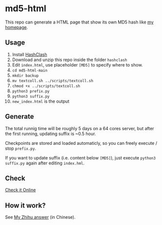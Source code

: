 # md5-html

This repo can generate a HTML page that show its own MD5 hash like [my homepage](https://kzoacn.github.io/).

## Usage

1. Install [HashClash](https://github.com/cr-marcstevens/hashclash/tree/master)
2. Download and unzip this repo inside the folder `hashclash`
3. Edit `index.html`, use placeholder `[MD5]` to specify where to show.
4. `cd md5-html-main`
5. `mkdir backup`
6. `mv textcoll.sh ../scripts/textcoll.sh`
7. `chmod +x ../scripts/textcoll.sh`
8. `python3 prefix.py`
9. `python3 suffix.py`
10. `new_index.html` is the output

## Generate

The total runnig time will be roughly 5 days on a 64 cores server, but after the first running, updating suffix is ~0.5 hour.

Checkpoints are stored and loaded automaticly, so you can freely execute / stop `prefix.py`.

If you want to update suffix (i.e. content below `[MD5]`), just execute `python3 suffix.py` again after editing `index.hml`.

## Check

[Check it Online](https://emn178.github.io/online-tools/md5_checksum.html)

## How it work?

See [My Zhihu answer](https://www.zhihu.com/question/411191287/answer/34647918511)  (in Chinese).
